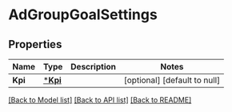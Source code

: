 # AdGroupGoalSettings

## Properties
Name | Type | Description | Notes
------------ | ------------- | ------------- | -------------
**Kpi** | [***Kpi**](KPI.md) |  | [optional] [default to null]

[[Back to Model list]](../README.md#documentation-for-models) [[Back to API list]](../README.md#documentation-for-api-endpoints) [[Back to README]](../README.md)

